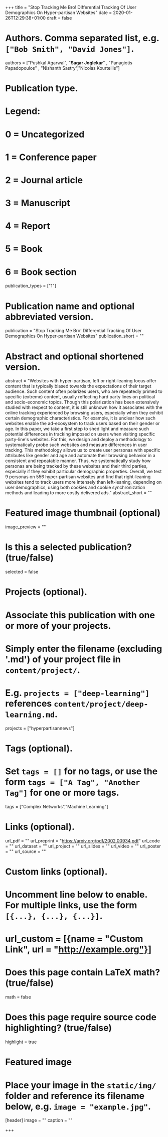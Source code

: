 +++
title = "Stop Tracking Me Bro! Differential Tracking Of User Demographics On Hyper-partisan Websites"
date = 2020-01-26T12:29:38+01:00
draft = false

# Authors. Comma separated list, e.g. `["Bob Smith", "David Jones"]`.
authors = ["Pushkal Agarwal", "**Sagar Joglekar**" , "Panagiotis Papadopoulos" , "Nishanth Sastry","Nicolas Kourtellis"]

# Publication type.
# Legend:
# 0 = Uncategorized
# 1 = Conference paper
# 2 = Journal article
# 3 = Manuscript
# 4 = Report
# 5 = Book
# 6 = Book section
publication_types = ["1"]

# Publication name and optional abbreviated version.
publication = "Stop Tracking Me Bro! Differential Tracking Of User Demographics On Hyper-partisan Websites"
publication_short = ""

# Abstract and optional shortened version.
abstract = "Websites with hyper-partisan, left or right-leaning focus offer content that is typically biased towards the expectations of their target audience. Such content often polarizes users, who are repeatedly primed to specific (extreme) content, usually reflecting hard party lines on political and socio-economic topics. Though this polarization has been extensively studied with respect to content, it is still unknown how it associates with the online tracking experienced by browsing users, especially when they exhibit certain demographic characteristics. For example, it is unclear how such websites enable the ad-ecosystem to track users based on their gender or age. In this paper, we take a first step to shed light and measure such potential differences in tracking imposed on users when visiting specific party-line's websites. For this, we design and deploy a methodology to systematically probe such websites and measure differences in user tracking. This methodology allows us to create user personas with specific attributes like gender and age and automate their browsing behavior in a consistent and repeatable manner. Thus, we systematically study how personas are being tracked by these websites and their third parties, especially if they exhibit particular demographic properties. Overall, we test 9 personas on 556 hyper-partisan websites and find that right-leaning websites tend to track users more intensely than left-leaning, depending on user demographics, using both cookies and cookie synchronization methods and leading to more costly delivered ads."
abstract_short = ""

# Featured image thumbnail (optional)
image_preview = ""

# Is this a selected publication? (true/false)
selected = false

# Projects (optional).
#   Associate this publication with one or more of your projects.
#   Simply enter the filename (excluding '.md') of your project file in `content/project/`.
#   E.g. `projects = ["deep-learning"]` references `content/project/deep-learning.md`.
projects = ["hyperpartisannews"]

# Tags (optional).
#   Set `tags = []` for no tags, or use the form `tags = ["A Tag", "Another Tag"]` for one or more tags.
tags = ["Complex Networks","Machine Learning"]

# Links (optional).
url_pdf = ""
url_preprint = "https://arxiv.org/pdf/2002.00934.pdf"
url_code = ""
url_dataset = ""
url_project = ""
url_slides = ""
url_video = ""
url_poster = ""
url_source = ""

# Custom links (optional).
#   Uncomment line below to enable. For multiple links, use the form `[{...}, {...}, {...}]`.
# url_custom = [{name = "Custom Link", url = "http://example.org"}]

# Does this page contain LaTeX math? (true/false)
math = false

# Does this page require source code highlighting? (true/false)
highlight = true

# Featured image
# Place your image in the `static/img/` folder and reference its filename below, e.g. `image = "example.jpg"`.
[header]
image = ""
caption = ""

+++
